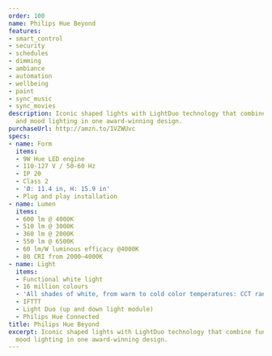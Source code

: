 ```yaml
---
order: 100
name: Philips Hue Beyond
features:
- smart_control
- security
- schedules
- dimming
- ambiance
- automation
- wellbeing
- paint
- sync_music
- sync_movies
description: Iconic shaped lights with LightDuo technology that combine functional
  and mood lighting in one award-winning design.
purchaseUrl: http://amzn.to/1VZWUvc
specs:
- name: Form
  items:
  - 9W Hue LED engine
  - 110-127 V / 50-60 Hz
  - IP 20
  - Class 2
  - 'Ø: 11.4 in, H: 15.9 in'
  - Plug and play installation
- name: Lumen
  items:
  - 600 lm @ 4000K
  - 510 lm @ 3000K
  - 360 lm @ 2000K
  - 550 lm @ 6500K
  - 60 lm/W luminous efficacy @4000K
  - 80 CRI from 2000–4000K
- name: Light
  items:
  - Functional white light
  - 16 million colours
  - 'All shades of white, from warm to cold color temperatures: CCT range 2000-6500K'
  - IFTTT
  - Light Duo (up and down light module)
  - Philips Hue Connected
title: Philips Hue Beyond
excerpt: Iconic shaped lights with LightDuo technology that combine functional and
  mood lighting in one award-winning design.
---
```


